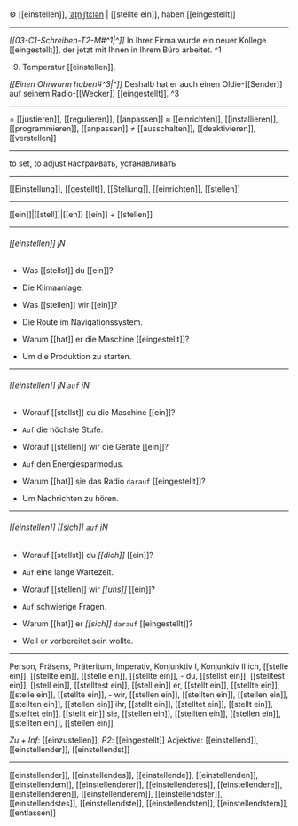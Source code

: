 ⚙️ [[einstellen]], [ˈaɪ̯nˌʃtɛlən](https://youglish.com/pronounce/einstellen/german) | [[stellte ein]], haben [[eingestellt]]

---
*[[03-C1-Schreiben-T2-M#^1|^]]* In Ihrer Firma wurde ein neuer Kollege [[eingestellt]], der jetzt mit Ihnen in Ihrem Büro arbeitet. ^1


9. Temperatur [[einstellen]].

*[[Einen Ohrwurm haben#^3|^]]* Deshalb hat er auch einen Oldie-[[Sender]] auf seinem Radio-[[Wecker]] [[eingestellt]]. ^3

---
= [[justieren]], [[regulieren]], [[anpassen]]
≈ [[einrichten]], [[installieren]], [[programmieren]], [[anpassen]]
≠ [[ausschalten]], [[deaktivieren]], [[verstellen]]

---
to set, to adjust
настраивать, устанавливать

---
[[Einstellung]], [[gestellt]], [[Stellung]], [[einrichten]], [[stellen]]

---
[[ein]]|[[stell]]|[[en]]
[[ein]] + [[stellen]]


---
###### [[einstellen]] jN
- Was [[stellst]] du [[ein]]?
- Die Klimaanlage.

- Was [[stellen]] wir [[ein]]?
- Die Route im Navigationssystem.

- Warum [[hat]] er die Maschine [[eingestellt]]?
- Um die Produktion zu starten.

---
###### [[einstellen]] jN `auf` jN
- Worauf [[stellst]] du die Maschine [[ein]]?
- `Auf` die höchste Stufe.

- Worauf [[stellen]] wir die Geräte [[ein]]?
- `Auf` den Energiesparmodus.

- Warum [[hat]] sie das Radio `darauf` [[eingestellt]]?
- Um Nachrichten zu hören.

---
###### [[einstellen]] *[[sich]]* `auf` jN
- Worauf [[stellst]] du *[[dich]]* [[ein]]?
- `Auf` eine lange Wartezeit.

- Worauf [[stellen]] wir *[[uns]]* [[ein]]?
- `Auf` schwierige Fragen.

- Warum [[hat]] er *[[sich]]* `darauf` [[eingestellt]]?
- Weil er vorbereitet sein wollte.

---
Person, Präsens, Präteritum, Imperativ, Konjunktiv I,  Konjunktiv II 
ich, [[stelle ein]], [[stellte ein]], [[stelle ein]], [[stellte ein]], -
du, [[stellst ein]], [[stelltest ein]], [[stell ein]], [[stelltest ein]], [[stell ein]]
er, [[stellt ein]], [[stellte ein]], [[stelle ein]], [[stellte ein]], -
wir, [[stellen ein]], [[stellten ein]], [[stellen ein]], [[stellten ein]], [[stellen ein]]
ihr, [[stellt ein]], [[stelltet ein]], [[stellt ein]], [[stelltet ein]], [[stellt ein]]
sie, [[stellen ein]], [[stellten ein]], [[stellen ein]], [[stellten ein]], [[stellen ein]]

*Zu + Inf*: [[einzustellen]], *P2*: [[eingestellt]]
Adjektive: [[einstellend]], [[einstellender]], [[einstellendst]]

---
[[einstellender]], [[einstellendes]], [[einstellende]], [[einstellenden]], [[einstellendem]], [[einstellenderer]], [[einstellenderes]], [[einstellendere]], [[einstellenderen]], [[einstellenderem]], [[einstellendster]], [[einstellendstes]], [[einstellendste]], [[einstellendsten]], [[einstellendstem]], [[entlassen]]